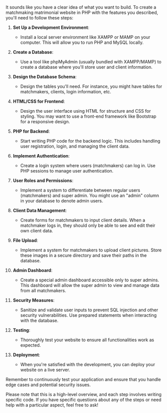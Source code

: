 It sounds like you have a clear idea of what you want to build. To create a matchmaking matrimonial website in PHP with the features you described, you'll need to follow these steps:

1. **Set Up a Development Environment**:
   - Install a local server environment like XAMPP or MAMP on your computer. This will allow you to run PHP and MySQL locally.

2. **Create a Database**:
   - Use a tool like phpMyAdmin (usually bundled with XAMPP/MAMP) to create a database where you'll store user and client information.

3. **Design the Database Schema**:
   - Design the tables you'll need. For instance, you might have tables for matchmakers, clients, login information, etc.

4. **HTML/CSS for Frontend**:
   - Design the user interface using HTML for structure and CSS for styling. You may want to use a front-end framework like Bootstrap for a responsive design.

5. **PHP for Backend**:
   - Start writing PHP code for the backend logic. This includes handling user registration, login, and managing the client data.

6. **Implement Authentication**:
   - Create a login system where users (matchmakers) can log in. Use PHP sessions to manage user authentication.

7. **User Roles and Permissions**:
   - Implement a system to differentiate between regular users (matchmakers) and super admin. You might use an "admin" column in your database to denote admin users.

8. **Client Data Management**:
   - Create forms for matchmakers to input client details. When a matchmaker logs in, they should only be able to see and edit their own client data.

9. **File Upload**:
   - Implement a system for matchmakers to upload client pictures. Store these images in a secure directory and save their paths in the database.

10. **Admin Dashboard**:
    - Create a special admin dashboard accessible only to super admins. This dashboard will allow the super admin to view and manage data from all matchmakers.

11. **Security Measures**:
    - Sanitize and validate user inputs to prevent SQL injection and other security vulnerabilities. Use prepared statements when interacting with the database.

12. **Testing**:
    - Thoroughly test your website to ensure all functionalities work as expected.

13. **Deployment**:
    - When you're satisfied with the development, you can deploy your website on a live server.

Remember to continuously test your application and ensure that you handle edge cases and potential security issues.

Please note that this is a high-level overview, and each step involves writing specific code. If you have specific questions about any of the steps or need help with a particular aspect, feel free to ask!